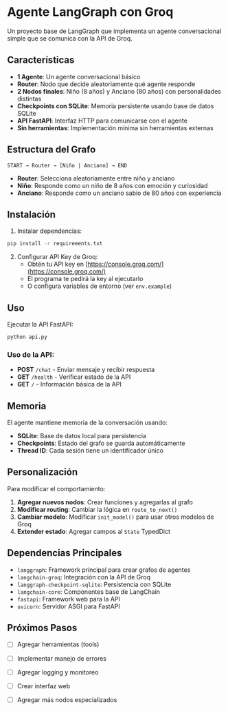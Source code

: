 # Agente LangGraph con Groq

Un proyecto base de LangGraph que implementa un agente conversacional simple que se comunica con la API de Groq.

## Características

- **1 Agente**: Un agente conversacional básico
- **Router**: Nodo que decide aleatoriamente qué agente responde
- **2 Nodos finales**: Niño (8 años) y Anciano (80 años) con personalidades distintas
- **Checkpoints con SQLite**: Memoria persistente usando base de datos SQLite
- **API FastAPI**: Interfaz HTTP para comunicarse con el agente
- **Sin herramientas**: Implementación mínima sin herramientas externas

## Estructura del Grafo

```
START → Router → [Niño | Anciano] → END
```

- **Router**: Selecciona aleatoriamente entre niño y anciano
- **Niño**: Responde como un niño de 8 años con emoción y curiosidad
- **Anciano**: Responde como un anciano sabio de 80 años con experiencia

## Instalación

1. Instalar dependencias:
```bash
pip install -r requirements.txt
```

2. Configurar API Key de Groq:
   - Obtén tu API key en [https://console.groq.com/](https://console.groq.com/)
   - El programa te pedirá la key al ejecutarlo
   - O configura variables de entorno (ver `env.example`)

## Uso

Ejecutar la API FastAPI:
```bash
python api.py
```

### Uso de la API:
- **POST** `/chat` - Enviar mensaje y recibir respuesta
- **GET** `/health` - Verificar estado de la API
- **GET** `/` - Información básica de la API

## Memoria

El agente mantiene memoria de la conversación usando:
- **SQLite**: Base de datos local para persistencia
- **Checkpoints**: Estado del grafo se guarda automáticamente
- **Thread ID**: Cada sesión tiene un identificador único

## Personalización

Para modificar el comportamiento:

1. **Agregar nuevos nodos**: Crear funciones y agregarlas al grafo
2. **Modificar routing**: Cambiar la lógica en `route_to_next()`
3. **Cambiar modelo**: Modificar `init_model()` para usar otros modelos de Groq
4. **Extender estado**: Agregar campos al `State` TypedDict

## Dependencias Principales

- `langgraph`: Framework principal para crear grafos de agentes
- `langchain-groq`: Integración con la API de Groq
- `langgraph-checkpoint-sqlite`: Persistencia con SQLite
- `langchain-core`: Componentes base de LangChain
- `fastapi`: Framework web para la API
- `uvicorn`: Servidor ASGI para FastAPI

## Próximos Pasos

- [ ] Agregar herramientas (tools)
- [ ] Implementar manejo de errores
- [ ] Agregar logging y monitoreo
- [ ] Crear interfaz web
- [ ] Agregar más nodos especializados

